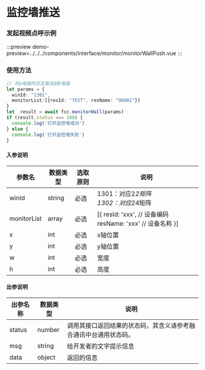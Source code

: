 # 监控墙推送
### 发起视频点呼示例

:::preview
demo-preview=../../../components/interface/monitor/monitorWallPush.vue
:::

### 使用方法
```typescript
// 将a电脑的交互推送到b电脑
let params = {
  winId: "1301",
  monitorList:[{resId: "TEST", resName: "90001"}]
}
let  result = await fcc.monitorWall(params)
if (result.status === 200) {
  console.log('打开监控墙成功')
} else {
  console.log('打开监控墙失败')
}
```
<!-- **入参说明** -->
#### 入参说明

| **参数名** | **数据类型** | **选取原则** |**说明** |
| ---------- | ------------ | ------------ | ------------------ |
| winId      | string       | 必选         | 1301：对应2*2矩阵 <br/> 1302：对应2*4矩阵|
| monitorList      | array       | 必选         | [{ resId: 'xxx', // 设备编码 resName: 'xxx' // 设备名称 }] |
| x      | int       | 必选         | x轴位置|
| y      | int       | 必选         | y轴位置|
| w      | int       | 必选         | 宽度|
| h      | int       | 必选         | 高度|

#### 出参说明

| **出参名称** | **数据类型** | **说明**                         |
| -------- | -------- | ------------------------------ |
| status   | number   | 调用其接口返回结果的状态码，其含义请参考融合通讯中台通用状态码。&nbsp; |
| msg      | string   | 给开发者的文字提示信息                    |
| data     | object   | 返回的信息                    |

<!-- 代码 -->

<!-- ::: code-group

```sh [pnpm]
#查询pnpm版本
pnpm -v
```

```sh [yarn]
#查询yarn版本
yarn -v
```

::: -->
